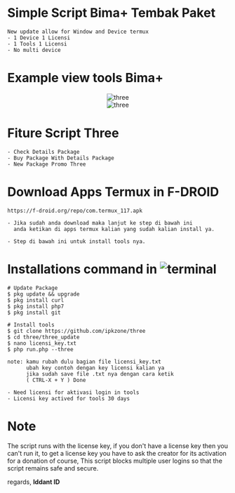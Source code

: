 # Simple Script Bima+ Tembak Paket
```shell
New update allow for Window and Device termux
- 1 Device 1 Licensi
- 1 Tools 1 Licensi
- No multi device
```

# Example view tools Bima+
<center><img src="1.png" alt="three"></center>
<center><img src="image.png" alt="three"></center>


# Fiture Script Three
```shell
- Check Details Package
- Buy Package With Details Package
- New Package Promo Three
```

# Download Apps Termux in F-DROID 
```shell
https://f-droid.org/repo/com.termux_117.apk

- Jika sudah anda download maka lanjut ke step di bawah ini 
  anda ketikan di apps termux kalian yang sudah kalian install ya.

- Step di bawah ini untuk install tools nya.
```

# Installations command in ![terminal](https://badgen.net/badge/icon/terminal?icon=terminal&label&cache=500)
```shell
# Update Package 
$ pkg update && upgrade
$ pkg install curl
$ pkg install php7
$ pkg install git

# Install tools
$ git clone https://github.com/ipkzone/three
$ cd three/three_update
$ nano licensi_key.txt
$ php run.php --three

note: kamu rubah dulu bagian file licensi_key.txt 
      ubah key contoh dengan key licensi kalian ya
      jika sudah save file .txt nya dengan cara ketik
      ( CTRL-X + Y ) Done

- Need licensi for aktivasi login in tools 
- Licensi key actived for tools 30 days
```

# Note
The script runs with the license key,
if you don't have a license key then you can't run it,
to get a license key you have to ask the creator for its activation for a donation of course,
This script blocks multiple user logins so that the script remains safe and secure.

regards,
**Iddant ID**
